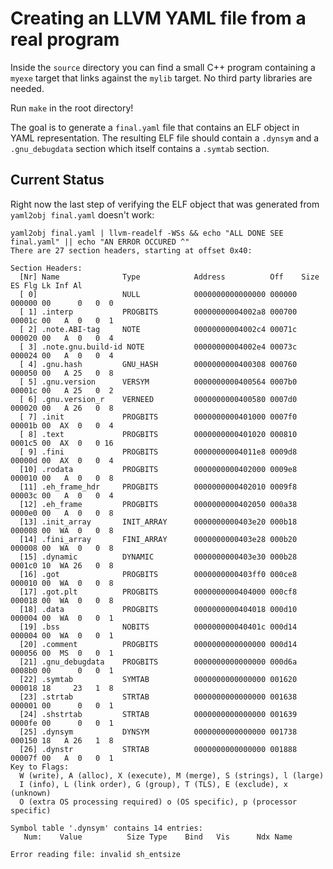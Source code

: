 # Creating an LLVM YAML file from a real program

Inside the `source` directory you can find a small C++ program containing a `myexe` target that links against the `mylib` target. No third party libraries are needed. 

Run `make` in the root directory!

The goal is to generate a `final.yaml` file that contains an ELF object in YAML representation. The resulting ELF file should contain a `.dynsym` and a `.gnu_debugdata` section which itself contains a `.symtab` section.

## Current Status

Right now the last step of verifying the ELF object that was generated from `yaml2obj final.yaml` doesn't work:

```
yaml2obj final.yaml | llvm-readelf -WSs && echo "ALL DONE SEE final.yaml" || echo "AN ERROR OCCURED ^"
There are 27 section headers, starting at offset 0x40:

Section Headers:
  [Nr] Name              Type            Address          Off    Size   ES Flg Lk Inf Al
  [ 0]                   NULL            0000000000000000 000000 000000 00      0   0  0
  [ 1] .interp           PROGBITS        00000000004002a8 000700 00001c 00   A  0   0  1
  [ 2] .note.ABI-tag     NOTE            00000000004002c4 00071c 000020 00   A  0   0  4
  [ 3] .note.gnu.build-id NOTE           00000000004002e4 00073c 000024 00   A  0   0  4
  [ 4] .gnu.hash         GNU_HASH        0000000000400308 000760 000050 00   A 25   0  8
  [ 5] .gnu.version      VERSYM          0000000000400564 0007b0 00001c 00   A 25   0  2
  [ 6] .gnu.version_r    VERNEED         0000000000400580 0007d0 000020 00   A 26   0  8
  [ 7] .init             PROGBITS        0000000000401000 0007f0 00001b 00  AX  0   0  4
  [ 8] .text             PROGBITS        0000000000401020 000810 0001c5 00  AX  0   0 16
  [ 9] .fini             PROGBITS        00000000004011e8 0009d8 00000d 00  AX  0   0  4
  [10] .rodata           PROGBITS        0000000000402000 0009e8 000010 00   A  0   0  8
  [11] .eh_frame_hdr     PROGBITS        0000000000402010 0009f8 00003c 00   A  0   0  4
  [12] .eh_frame         PROGBITS        0000000000402050 000a38 0000e0 00   A  0   0  8
  [13] .init_array       INIT_ARRAY      0000000000403e20 000b18 000008 00  WA  0   0  8
  [14] .fini_array       FINI_ARRAY      0000000000403e28 000b20 000008 00  WA  0   0  8
  [15] .dynamic          DYNAMIC         0000000000403e30 000b28 0001c0 10  WA 26   0  8
  [16] .got              PROGBITS        0000000000403ff0 000ce8 000010 00  WA  0   0  8
  [17] .got.plt          PROGBITS        0000000000404000 000cf8 000018 00  WA  0   0  8
  [18] .data             PROGBITS        0000000000404018 000d10 000004 00  WA  0   0  1
  [19] .bss              NOBITS          000000000040401c 000d14 000004 00  WA  0   0  1
  [20] .comment          PROGBITS        0000000000000000 000d14 000056 00  MS  0   0  1
  [21] .gnu_debugdata    PROGBITS        0000000000000000 000d6a 0008b0 00      0   0  1
  [22] .symtab           SYMTAB          0000000000000000 001620 000018 18     23   1  8
  [23] .strtab           STRTAB          0000000000000000 001638 000001 00      0   0  1
  [24] .shstrtab         STRTAB          0000000000000000 001639 0000fe 00      0   0  1
  [25] .dynsym           DYNSYM          0000000000000000 001738 000150 18   A 26   1  8
  [26] .dynstr           STRTAB          0000000000000000 001888 00007f 00   A  0   0  1
Key to Flags:
  W (write), A (alloc), X (execute), M (merge), S (strings), l (large)
  I (info), L (link order), G (group), T (TLS), E (exclude), x (unknown)
  O (extra OS processing required) o (OS specific), p (processor specific)

Symbol table '.dynsym' contains 14 entries:
   Num:    Value          Size Type    Bind   Vis      Ndx Name

Error reading file: invalid sh_entsize
```

